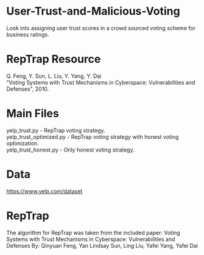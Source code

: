 # User-Trust-and-Malicious-Voting<br/>
Look into assigning user trust scores in a crowd sourced voting scheme for business ratings.

# RepTrap Resource<br/>
Q. Feng, Y. Sun, L. Liu, Y. Yang, Y. Dai<br/>
"Voting Systems with Trust Mechanisms in Cyberspace: Vulnerabilities and Defenses", 2010.

# Main Files<br/>
yelp_trust.py - RepTrap voting strategy.<br/>
yelp_trust_optimized.py - RepTrap voting strategy with honest voting optimization.<br/>
yelp_trust_honest.py - Only honest voting strategy.<br/>

# Data<br/>
https://www.yelp.com/dataset<br/>

# RepTrap
The algorithm for RepTrap was taken from the included paper:
  Voting Systems with Trust Mechanisms in Cyberspace:
  Vulnerabilities and Defenses
  By: Qinyuan Feng, Yan Lindsay Sun, Ling Liu, Yafei Yang, Yafei Dai
